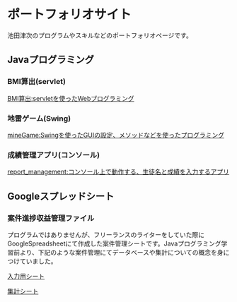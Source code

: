 # ポートフォリオサイト
池田津次のプログラムやスキルなどのポートフォリオページです。

## Javaプログラミング

### BMI算出(servlet)
[BMI算出:servletを使ったWebプログラミング](https://github.com/ikeshin-asase/bmiCheck/blob/main/README.md)

### 地雷ゲーム(Swing)
[mineGame:Swingを使ったGUIの設定、メソッドなどを使ったプログラミング](https://github.com/ikeshin-asase/sampleJavaProgram_1_mineGame)

### 成績管理アプリ(コンソール)
[report_management:コンソール上で動作する、生徒名と成績を入力するアプリ](https://github.com/ikeshin-asase/sampleJavaProgram_2_report_management)

## Googleスプレッドシート
### 案件進捗収益管理ファイル
プログラムではありませんが、フリーランスのライターをしていた際にGoogleSpreadsheetにて作成した案件管理シートです。Javaプログラミング学習前より、下記のような案件管理にてデータベースや集計についての概念を身につけていました。

[入力用シート](https://docs.google.com/spreadsheets/d/1OFDwsDsVXjp3EHVvRtCJ_PUXj58K8XxfoiHuet1gNV4/edit#gid=734311351)

[集計シート](https://docs.google.com/spreadsheets/d/1BjPW7iCViBYMuPV_doAykz1ECwG2cV7a1q9dfOeEoRQ/edit#gid=2140596786)
